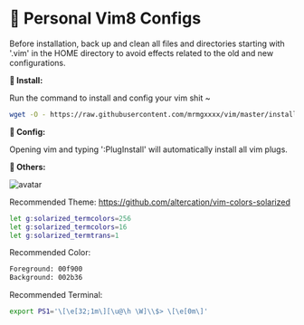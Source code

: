 🐸 Personal Vim8 Configs
=====================

Before installation, back up and clean all files and directories starting with '.vim' in the HOME directory to avoid effects related to the old and new configurations.

**👀 Install:**

Run the command to install and config your vim shit ~

```sh
wget -O - https://raw.githubusercontent.com/mrmgxxxx/vim/master/install.sh | sh
```

**👀 Config:**

Opening vim and typing ':PlugInstall' will automatically install all vim plugs.

**🌈 Others:**

![avatar](https://cloud.githubusercontent.com/assets/10374559/23341312/1961f416-fc45-11e6-83ba-d7180c5fdd6d.png)

Recommended Theme: https://github.com/altercation/vim-colors-solarized

```sh
let g:solarized_termcolors=256
let g:solarized_termcolors=16
let g:solarized_termtrans=1
```

Recommended Color:

```sh
Foreground: 00f900
Background: 002b36
```

Recommended Terminal:

```sh
export PS1='\[\e[32;1m\][\u@\h \W]\\$> \[\e[0m\]'
```
